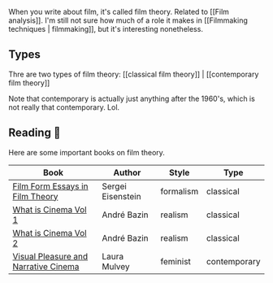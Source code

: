 When you write about film, it's called film theory. Related to [[Film analysis]]. I'm still not sure how much of a role it makes in [[Filmmaking techniques | filmmaking]], but it's interesting nonetheless. 

## Types
Thre are two types of film theory: 
[[classical film theory]] | [[contemporary film theory]]

Note that contemporary is actually just anything after the 1960's, which is not really that contemporary. Lol.

## Reading 👀

Here are some important books on film theory. 

|Book                                 | Author | Style |  Type| 
|-----------------------|--------| -------|--------| 
| [Film Form Essays in Film Theory](https://monoskop.org/images/7/7c/Eisenstein_Sergei_Film_Form_Essays_in_Film_Theory_1977.pdf)   | Sergei Eisenstein  | formalism | classical |
| [What is Cinema Vol 1](https://fadingtheaesthetic.files.wordpress.com/2013/03/bazin-andre-what-is-cinema-volume-1-kg.pdf) | André Bazin | realism | classical | 
| [What is Cinema Vol 2](https://fadingtheaesthetic.files.wordpress.com/2013/03/bazin-andre-what-is-cinema-volume-2-kg.pdf) |  André Bazin | realism | classical | 
| [Visual Pleasure and Narrative Cinema](https://www.asu.edu/courses/fms504/total-readings/mulvey-visualpleasure.pdf) | Laura Mulvey | feminist | contemporary |



